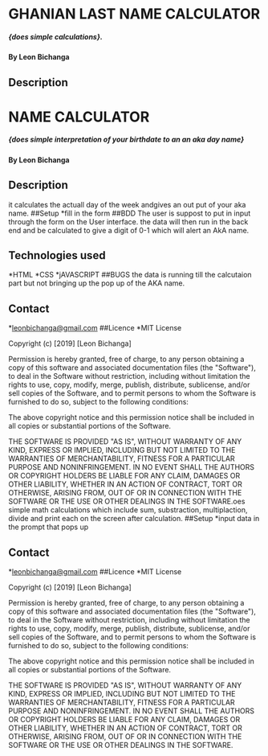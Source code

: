 # GHANIAN LAST NAME CALCULATOR
##### {does simple calculations}.
#### By **Leon Bichanga**
## Description 
# NAME CALCULATOR
##### {does simple interpretation of your birthdate to an an aka day name}
#### By **Leon Bichanga**
## Description 
it calculates the actuall day of the week andgives an out put of your aka name.
##Setup
*fill in the form 
##BDD
The user is suppost to put in input through the form on the User interface. the data will then run in the back end and be calculated to give a digit of 0-1 which will alert an AkA name.
## Technologies used
*HTML
*CSS
*jAVASCRIPT
##BUGS
the data is running till the calcutaion part but not bringing up the pop up of the AKA name.

## Contact
*leonbichanga@gmail.com
##Licence
*MIT License

Copyright (c) [2019] [Leon Bichanga]

Permission is hereby granted, free of charge, to any person obtaining a copy
of this software and associated documentation files (the "Software"), to deal
in the Software without restriction, including without limitation the rights
to use, copy, modify, merge, publish, distribute, sublicense, and/or sell
copies of the Software, and to permit persons to whom the Software is
furnished to do so, subject to the following conditions:

The above copyright notice and this permission notice shall be included in all
copies or substantial portions of the Software.

THE SOFTWARE IS PROVIDED "AS IS", WITHOUT WARRANTY OF ANY KIND, EXPRESS OR
IMPLIED, INCLUDING BUT NOT LIMITED TO THE WARRANTIES OF MERCHANTABILITY,
FITNESS FOR A PARTICULAR PURPOSE AND NONINFRINGEMENT. IN NO EVENT SHALL THE
AUTHORS OR COPYRIGHT HOLDERS BE LIABLE FOR ANY CLAIM, DAMAGES OR OTHER
LIABILITY, WHETHER IN AN ACTION OF CONTRACT, TORT OR OTHERWISE, ARISING FROM,
OUT OF OR IN CONNECTION WITH THE SOFTWARE OR THE USE OR OTHER DEALINGS IN THE
SOFTWARE.oes simple math calculations which include sum, substraction, multiplaction, divide and print  each on the screen after calculation.
##Setup
*input data in the prompt that pops up
## Contact
*leonbichanga@gmail.com
##Licence
*MIT License

Copyright (c) [2019] [Leon Bichanga]

Permission is hereby granted, free of charge, to any person obtaining a copy
of this software and associated documentation files (the "Software"), to deal
in the Software without restriction, including without limitation the rights
to use, copy, modify, merge, publish, distribute, sublicense, and/or sell
copies of the Software, and to permit persons to whom the Software is
furnished to do so, subject to the following conditions:

The above copyright notice and this permission notice shall be included in all
copies or substantial portions of the Software.

THE SOFTWARE IS PROVIDED "AS IS", WITHOUT WARRANTY OF ANY KIND, EXPRESS OR
IMPLIED, INCLUDING BUT NOT LIMITED TO THE WARRANTIES OF MERCHANTABILITY,
FITNESS FOR A PARTICULAR PURPOSE AND NONINFRINGEMENT. IN NO EVENT SHALL THE
AUTHORS OR COPYRIGHT HOLDERS BE LIABLE FOR ANY CLAIM, DAMAGES OR OTHER
LIABILITY, WHETHER IN AN ACTION OF CONTRACT, TORT OR OTHERWISE, ARISING FROM,
OUT OF OR IN CONNECTION WITH THE SOFTWARE OR THE USE OR OTHER DEALINGS IN THE
SOFTWARE.